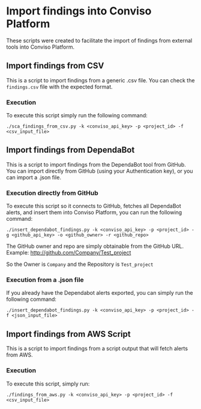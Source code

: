 # Import findings into Conviso Platform
These scripts were created to facilitate the import of findings from external tools into Conviso Platform.

## Import findings from CSV
This is a script to import findings from a generic .csv file. You can check the `findings.csv` file with the expected format.

### Execution
To execute this script simply run the following command:

`./sca_findings_from_csv.py -k <conviso_api_key> -p <project_id> -f <csv_input_file>`

## Import findings from DependaBot
This is a script to import findings from the DependaBot tool from GitHub. You can import directly from GitHub (using your Authentication key), or you can import a .json file.

### Execution directly from GitHub
To execute this script so it connects to GitHub, fetches all DependaBot alerts, and insert them into Conviso Platform, you can run the following command:

`./insert_dependabot_findings.py -k <conviso_api_key> -p <project_id> -g <github_api_key> -o <github_owner> -r <github_repo>`

The GitHub owner and repo are simply obtainable from the GitHub URL. Example:
http://github.com/Company/Test_project

So the Owner is `Company` and the Repository is `Test_project`

### Execution from a .json file
If you already have the Dependabot alerts exported, you can simply run the following command:

`./insert_dependabot_findings.py -k <conviso_api_key> -p <project_id> -f <json_input_file>`

## Import findings from AWS Script
This is a script to import findings from a script output that will fetch alerts from AWS. 

### Execution
To execute this script, simply run:

`./findings_from_aws.py -k <conviso_api_key> -p <project_id> -f <csv_input_file>`